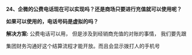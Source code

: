 <a name="bookmark92"></a>**24、企微的公费电话现在可以实现吗？还是商场只要进行充值就可以使用呢？**

**如果可以使用的，电话号码是虚拟的吗？**

**解决方案:** 公费电话可以用，  但是涉及到经销商充值的对账的事情，  我们要先跟

集团财务沟通好这个结算流程才能开放。而且会显示拨打人的手机号




